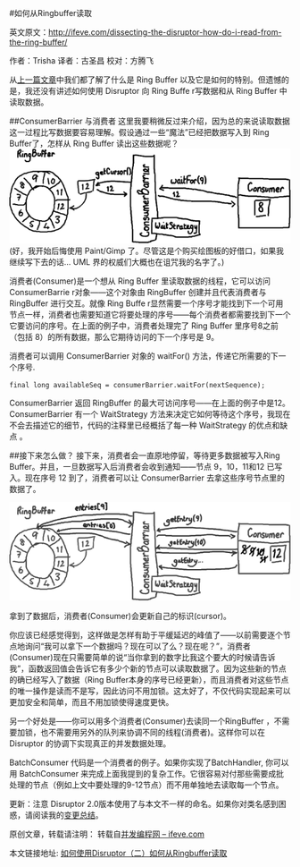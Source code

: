 #如何从Ringbuffer读取

英文原文：<http://ifeve.com/dissecting-the-disruptor-how-do-i-read-from-the-ring-buffer/>

作者：Trisha  译者：古圣昌  校对：方腾飞

从[上一篇文章](ringbuffer-special.md)中我们都了解了什么是 Ring Buffer 以及它是如何的特别。但遗憾的是，我还没有讲述如何使用 Disruptor 向 Ring Buffe r写数据和从 Ring Buffer 中读取数据。


##ConsumerBarrier 与消费者
这里我要稍微反过来介绍，因为总的来说读取数据这一过程比写数据要容易理解。假设通过一些“魔法”已经把数据写入到 Ring Buffer了，怎样从 Ring Buffer 读出这些数据呢？
![](images\6-1.png)
(好，我开始后悔使用 Paint/Gimp 了。尽管这是个购买绘图板的好借口，如果我继续写下去的话… UML 界的权威们大概也在诅咒我的名字了。)

消费者(Consumer)是一个想从 Ring Buffer 里读取数据的线程，它可以访问 ConsumerBarrie r对象——这个对象由 RingBuffer 创建并且代表消费者与 RingBuffer 进行交互。就像 Ring Buffe r显然需要一个序号才能找到下一个可用节点一样，消费者也需要知道它将要处理的序号——每个消费者都需要找到下一个它要访问的序号。在上面的例子中，消费者处理完了 Ring Buffer 里序号8之前（包括 8）的所有数据，那么它期待访问的下一个序号是 9。

消费者可以调用 ConsumerBarrier 对象的 waitFor() 方法，传递它所需要的下一个序号.


```
final long availableSeq = consumerBarrier.waitFor(nextSequence);
```

ConsumerBarrier 返回 RingBuffer 的最大可访问序号——在上面的例子中是12。ConsumerBarrier 有一个 WaitStrategy 方法来决定它如何等待这个序号，我现在不会去描述它的细节，代码的注释里已经概括了每一种 WaitStrategy 的优点和缺点 。

##接下来怎么做？
接下来，消费者会一直原地停留，等待更多数据被写入Ring Buffer。并且，一旦数据写入后消费者会收到通知——节点 9，10，11和12 已写入。现在序号 12 到了，消费者可以让 ConsumerBarrier 去拿这些序号节点里的数据了。

![](images\6-2.png)

拿到了数据后，消费者(Consumer)会更新自己的标识(cursor)。

你应该已经感觉得到，这样做是怎样有助于平缓延迟的峰值了——以前需要逐个节点地询问“我可以拿下一个数据吗？现在可以了么？现在呢？”，消费者(Consumer)现在只需要简单的说“当你拿到的数字比我这个要大的时候请告诉我”，函数返回值会告诉它有多少个新的节点可以读取数据了。因为这些新的节点的确已经写入了数据（Ring Buffer本身的序号已经更新），而且消费者对这些节点的唯一操作是读而不是写，因此访问不用加锁。这太好了，不仅代码实现起来可以更加安全和简单，而且不用加锁使得速度更快。

另一个好处是——你可以用多个消费者(Consumer)去读同一个RingBuffer ，不需要加锁，也不需要用另外的队列来协调不同的线程(消费者)。这样你可以在 Disruptor 的协调下实现真正的并发数据处理。

BatchConsumer 代码是一个消费者的例子。如果你实现了BatchHandler, 你可以用 BatchConsumer 来完成上面我提到的复杂工作。它很容易对付那些需要成批处理的节点（例如上文中要处理的9-12节点）而不用单独地去读取每一个节点。

更新：注意 Disruptor 2.0版本使用了与本文不一样的命名。如果你对类名感到困惑，请阅读我的[变更总结](http://ifeve.com/disruptor-2-change/)。

原创文章，转载请注明： 转载自[并发编程网 – ifeve.com](http://ifeve.com/)

本文链接地址: [如何使用Disruptor（二）如何从Ringbuffer读取](http://ifeve.com/dissecting_the_disruptor_how_doi_read_from_the_ring_buffer/)
